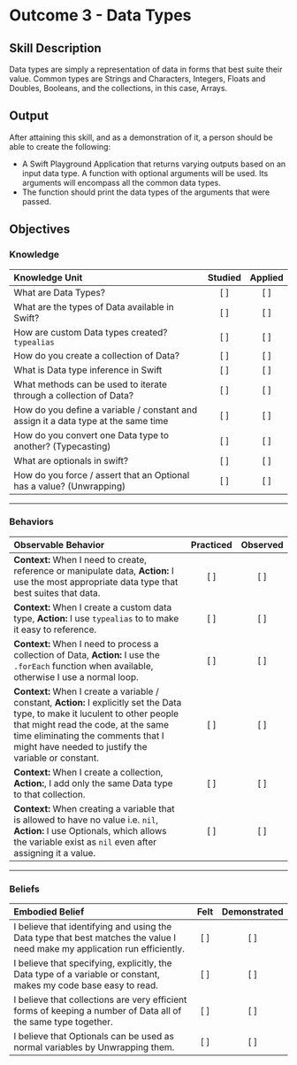 # Outcome 3 - Data Types
## Skill Description

Data types are simply a representation of data in forms that best suite their value. Common types are Strings and Characters, Integers, Floats and Doubles, Booleans, and the collections, in this case, Arrays.

## Output

After attaining this skill, and as a demonstration of it, a person should be able to create the following:

- A Swift Playground Application that returns varying outputs based on an input data type. A function with optional arguments will be used. Its arguments will encompass all the common data types.
- The function should print the data types of the arguments that were passed.


## Objectives
### Knowledge

| Knowledge Unit   |      Studied      | Applied |
|:-------------|:------------------:|:--------:|
| What are Data Types? | [ ] | [ ] |
| What are the types of Data available in Swift? | [ ] | [ ] |
| How are custom Data types created? `typealias` | [ ] | [ ] |
| How do you create a collection of Data? | [ ] | [ ] |
| What is Data type inference in Swift | [ ] | [ ] |
| What methods can be used to iterate through a collection of Data? | [ ] | [ ] |
| How do you define a variable / constant and assign it a data type at the same time | [ ] | [ ] |
| How do you convert one Data type to another? (Typecasting) | [ ] | [ ] |
| What are optionals in swift? | [ ] | [ ] |
| How do you force / assert that an Optional has a value? (Unwrapping) | [ ] | [ ] |

-------

### Behaviors

| Observable Behavior   |      Practiced      | Observed |
|:-------------|:------------------:|:--------:|
| **Context:** When I need to create, reference or manipulate data, **Action:** I use the most appropriate data type that best suites that data. | [ ] | [ ] |
| **Context:** When I create a custom data type, **Action:** I use `typealias` to to make it easy to reference. | [ ] | [ ] |
| **Context:** When I need to process a collection of Data, **Action:** I use the `.forEach` function when available, otherwise I use a normal loop. | [ ] | [ ] |
| **Context:** When I create a variable / constant, **Action:** I explicitly set the Data type, to make it luculent to other people that might read the code, at the same time eliminating the comments that I might have needed to justify the variable or constant. | [ ] | [ ] |
| **Context:** When I create a collection, **Action:**, I add only the same Data type to that collection. | [ ] | [ ] |
| **Context:** When creating a variable that is allowed to have no value i.e. `nil`, **Action:** I use Optionals, which allows the variable exist as `nil` even after assigning it a value. | [  ] | [ ] |

-------

### Beliefs

| Embodied Belief   |      Felt      | Demonstrated |
|:-------------|:------------------:|:--------:|
| I believe that identifying and using the Data type that best matches the value I need make my application run efficiently. | [ ] | [ ] |
| I believe that specifying, explicitly, the Data type of a variable or constant, makes my code base easy to read. | [ ] | [ ] |
| I believe that collections are very efficient forms of keeping a number of Data all of the same type together. | [ ] | [ ] |
| I believe that Optionals can be used as normal variables by Unwrapping them. | [ ] | [ ] |
